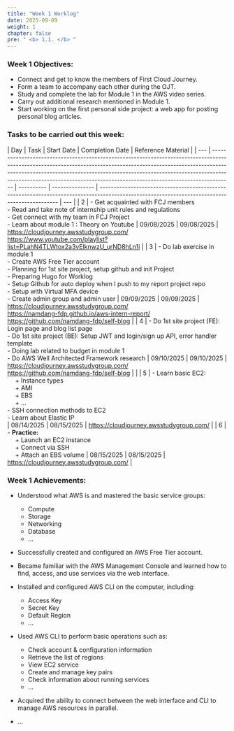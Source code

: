 ```yaml
---
title: "Week 1 Worklog"
date: 2025-09-09
weight: 1
chapter: false
pre: " <b> 1.1. </b> "
---
```


### Week 1 Objectives:

-   Connect and get to know the members of First Cloud Journey.
-   Form a team to accompany each other during the OJT.
-   Study and complete the lab for Module 1 in the AWS video series.
-   Carry out additional research mentioned in Module 1.
-   Start working on the first personal side project: a web app for posting personal blog articles.

### Tasks to be carried out this week:

| Day | Task                                                                                                                                                                                                                                                                                                                            | Start Date | Completion Date | Reference Material                                                                                                                            |
| --- | ------------------------------------------------------------------------------------------------------------------------------------------------------------------------------------------------------------------------------------------------------------------------------------------------------------------------------- | ---------- | --------------- | --------------------------------------------------------------------------------------------------------------------------------------------- | --- |
| 2   | - Get acquainted with FCJ members <br> - Read and take note of internship unit rules and regulations <br> - Get connect with my team in FCJ Project <br> - Learn about module 1 : Theory on Youtube                                                                                                                             | 09/08/2025 | 09/08/2025      | https://cloudjourney.awsstudygroup.com/ <br> https://www.youtube.com/playlist?list=PLahN4TLWtox2a3vElknwzU_urND8hLn1i                         |
| 3   | - Do lab exercise in module 1 <br> - Create AWS Free Tier account <br> - Planning for 1st site project, setup github and init Project <br> - Preparing Hugo for Worklog <br> - Setup Github for auto deploy when I push to my report project repo <br> - Setup with Virtual MFA device <br> - Create admin group and admin user | 09/09/2025 | 09/09/2025      | <https://cloudjourney.awsstudygroup.com/> <br> https://namdang-fdp.github.io/aws-intern-report/ <br> https://github.com/namdang-fdp/self-blog |
| 4   | - Do 1st site project (FE): Login page and blog list page <br> - Do 1st site project (BE): Setup JWT and login/sign up API, error handler template <br> - Doing lab related to budget in module 1 <br> - Do AWS Well Architected Framework research                                                                             | 09/10/2025 | 09/10/2025      | <https://cloudjourney.awsstudygroup.com/> <br> https://github.com/namdang-fdp/self-blog                                                       |     |
| 5   | - Learn basic EC2: <br>&emsp; + Instance types <br>&emsp; + AMI <br>&emsp; + EBS <br>&emsp; + ... <br> - SSH connection methods to EC2 <br> - Learn about Elastic IP <br>                                                                                                                                                       | 08/14/2025 | 08/15/2025      | <https://cloudjourney.awsstudygroup.com/>                                                                                                     |
| 6   | - **Practice:** <br>&emsp; + Launch an EC2 instance <br>&emsp; + Connect via SSH <br>&emsp; + Attach an EBS volume                                                                                                                                                                                                              | 08/15/2025 | 08/15/2025      | <https://cloudjourney.awsstudygroup.com/>                                                                                                     |

### Week 1 Achievements:

-   Understood what AWS is and mastered the basic service groups:

    -   Compute
    -   Storage
    -   Networking
    -   Database
    -   ...

-   Successfully created and configured an AWS Free Tier account.

-   Became familiar with the AWS Management Console and learned how to find, access, and use services via the web interface.

-   Installed and configured AWS CLI on the computer, including:

    -   Access Key
    -   Secret Key
    -   Default Region
    -   ...

-   Used AWS CLI to perform basic operations such as:

    -   Check account & configuration information
    -   Retrieve the list of regions
    -   View EC2 service
    -   Create and manage key pairs
    -   Check information about running services
    -   ...

-   Acquired the ability to connect between the web interface and CLI to manage AWS resources in parallel.
-   ...
